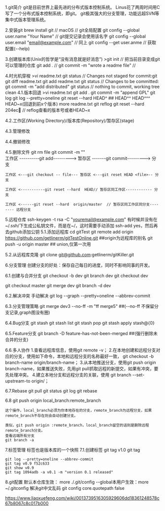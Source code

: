 1.git简介
    git是目前世界上最先进的分布式版本控制系统。
    Linus花了两周时间用C写了一个分布式版本控制系统，即git。
    git极其强大的分支管理，功能远超SVN等集中式版本管理系统。

2.安装git
    brew install git  // macOS
    // git全局配置
    git config --global user.name "Your Name"  // git提交记录会使用该名字
    git config --global user.email "email@example.com"  // 同上
    git config --get user.anme  // 获取配置(--help)

3.创建版本库(Unix的哲学是“没有消息就是好消息”)
    >git init  // 把当前目录变成git可以管理的仓库
    git add .  // 
    git commit -m "wrote a readme file"  // 

4.时光机穿梭
    >vi readme.txt
    git status  // Changes not staged for commit:git 
    git diff readme.txt
    git add readme.txt 
    git status  // Changes to be committed:
    git commit -m "add distributed"
    git status  // nothing to commit, working tree clean
4.1.版本回退
    >vi readme.txt
    git add .
    git commit -m "append GPL"
    git log
    git log --pretty=oneline
    git reset --hard HEAD^  ## HEAD^^ HEAD^^^ HEAD~x(回退到前x个版本)
    more readme.txt
    git reflog
    git reset --hard 204ec  // reflog查看的版本号或者HEAD~x

4.2.工作区(Working Directory)/版本库(Repository)/暂存区(stage)

4.3.管理修改

4.4.撤销修改

4.5.删除文件
    git rm file 
    git commit -m ""          
    工作区 ----------git add---------> 暂存区 -------git commit---------> 分支   
    
    工作区 <---git checkout -- file--- 暂存区 <---git reset HEAD <file>-- 分支  

    工作区 <-----------git reset --hard  HEAD// 暂存区同工作区------------ 分支 

    工作区 <------git reset --hard  origin/master  // 暂存区同工作区同分支-------- 远程分支

5.远程仓库
    ssh-keygen -t rsa -C "youremail@example.com"
    有时候并没有在~/.ssh/下生成公私钥文件，而是在~/，这时需要手动添加 ssh-add yes，然后再去github添加公钥
5.1.添加远程库
    cd gitTest 
    git remote add origin https://github.com/getlinerm/gitTestOnline.git ##origin为远程库的别名
    git push -u origin master ## union,仅第一次用

5.2.从远程库克隆
    git clone git@github.com:getlinerm/gitKiller.git

6.分支管理
    创建分支的好处：保存自己每日的进度，同时不影响同事的开发。

6.1.创建与合并分支
git checkout -b dev
git branch dev
git checkout dev

git checkout master
git merge dev
git branch -d dev

6.2.解决冲突
    手动解决
    git log --graph --pretty=oneline --abbrev-commit

6.3.分支管理策略
git merge dev3 --no-ff -m "ff merge5"  ##(--no-ff 不保留分支记录,graph图没有圈)

6.4.Bug分支
    git stash
    git stash list
    git stash pop
    git stash apply stash@{0}

6.5.Feature分支
    git branch -D feature-has-not-been-merged ##(强行删除未合并的分支)

6.6.多人协作
    1.查看远程库信息，使用git remote -v；
    2.在本地创建和远程分支对应的分支，使用如下命令，本地和远程分支的名称最好一致，
    git checkout -b branch-name origin/branch-name；
    3.从本地推送分支，使用git push origin branch-name，如果推送失败，先用git pull抓取远程的新提交，如果有冲突，要先处理冲突。
    4.建立本地分支和远程分支的关联，使用
    git branch --set-upstream-to <branch-name> origin/<branch-name>；

6.7.Rebase
    git pull
    git status
    git log
    git rebase

6.8
    git push origin local_branch:remote_branch

    这个操作，local_branch必须为你本地存在的分支，remote_branch为远程分支，如果remote_branch不存在则会自动创建分支。

    类似，git push origin :remote_branch，local_branch留空的话则是删除远程remote_branch分支。
    查看远端所有分支
    git branch -a

7.标签管理
    标签也是版本库的一个快照
7.1.创建标签
    git tag v1.0
    git tag

    git log --pretty=oneline --abbrev-commit
    git tag v0.9 f52c633
    git show v0.9
    git tag 1094adb -a v0.1 -m "version 0.1 released"

8.git配置
    默认本仓库生效： more ./.git/config
    --global本用户生效：more ~/.gitconfig
    解决git中文乱码 git config core.quotepath false

https://www.liaoxuefeng.com/wiki/0013739516305929606dd18361248578c67b8067c8c017b000
